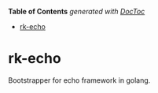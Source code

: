 <!-- START doctoc generated TOC please keep comment here to allow auto update -->
<!-- DON'T EDIT THIS SECTION, INSTEAD RE-RUN doctoc TO UPDATE -->
**Table of Contents**  *generated with [DocToc](https://github.com/thlorenz/doctoc)*

- [rk-echo](#rk-echo)

<!-- END doctoc generated TOC please keep comment here to allow auto update -->

# rk-echo
Bootstrapper for echo framework in golang. 
